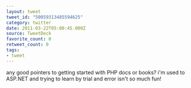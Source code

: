 ```yaml
---
layout: tweet
tweet_id: "50059313485594625"
category: twitter
date: 2011-03-22T05:00:45.000Z
source: TweetDeck
favorite_count: 0
retweet_count: 0
tags:
- tweet
---
```


any good pointers to getting started with PHP docs or books? i'm used to ASP.NET and trying to learn by trial and error isn't so much fun!
